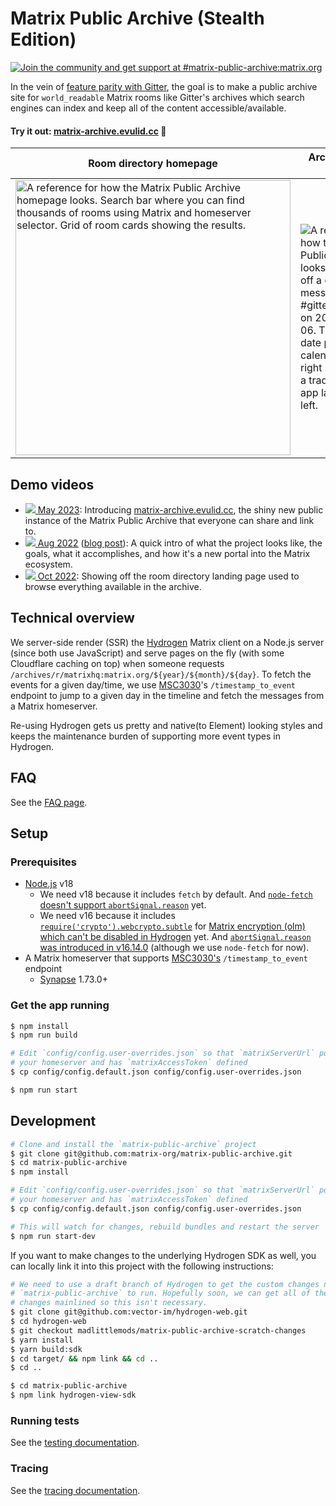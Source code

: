 # Matrix Public Archive (Stealth Edition)

<a href="https://matrix.to/#/#matrix-public-archive:matrix.org"><img src="https://img.shields.io/matrix/matrix-public-archive:matrix.org.svg?label=%23matrix-public-archive%3Amatrix.org&logo=matrix&server_fqdn=matrix.org" alt="Join the community and get support at #matrix-public-archive:matrix.org" /></a>

In the vein of [feature parity with
Gitter](https://github.com/vector-im/roadmap/issues/26), the goal is to make a
public archive site for `world_readable` Matrix rooms like Gitter's archives
which search engines can index and keep all of the content accessible/available.

#### Try it out: [matrix-archive.evulid.cc](https://matrix-archive.evulid.cc/) 🌌

<!-- prettier-ignore -->
Room directory homepage | Archive room view
--- | ---
<img alt="A reference for how the Matrix Public Archive homepage looks. Search bar where you can find thousands of rooms using Matrix and homeserver selector. Grid of room cards showing the results." src="https://user-images.githubusercontent.com/558581/236579462-fee0f9c0-29d2-4c3d-a695-c9eaf0f744ef.png" width="440"> | ![A reference for how the Matrix Public Archive looks. Showing off a day of messages in `#gitter:matrix.org` on 2021-08-06. There is a date picker calendar in the right sidebar and a traditional chat app layout on the left.](https://user-images.githubusercontent.com/558581/234765275-28c70c49-c27f-473a-88ba-f4392ddae871.png)

## Demo videos

- [![](https://user-images.githubusercontent.com/558581/206083768-d18456de-caa3-463f-a891-96eed8054686.png) May 2023](https://www.youtube.com/watch?v=4KlNILNItGQ&t=1046s): Introducing [matrix-archive.evulid.cc](https://matrix-archive.evulid.cc/), the shiny new public instance of the Matrix Public Archive that everyone can share and link to.
- [![](https://user-images.githubusercontent.com/558581/206083768-d18456de-caa3-463f-a891-96eed8054686.png) Aug 2022](https://www.youtube.com/watch?v=6KHQSeJTXm0&t=583s) ([blog post](https://matrix.org/blog/2022/08/05/this-week-in-matrix-2022-08-05#matrix-public-archive-website)): A quick intro of what the project looks like, the goals, what it accomplishes, and how it's a new portal into the Matrix ecosystem.
- [![](https://user-images.githubusercontent.com/558581/206083768-d18456de-caa3-463f-a891-96eed8054686.png) Oct 2022](https://www.youtube.com/watch?v=UT6KSEqDUf8&t=548s): Showing off the room directory landing page used to browse everything available in the archive.

## Technical overview

We server-side render (SSR) the [Hydrogen](https://github.com/vector-im/hydrogen-web)
Matrix client on a Node.js server (since both use JavaScript) and serve pages on the fly
(with some Cloudflare caching on top) when someone requests
`/archives/r/matrixhq:matrix.org/${year}/${month}/${day}`. To fetch the events for a
given day/time, we use [MSC3030](https://github.com/matrix-org/matrix-doc/pull/3030)'s
`/timestamp_to_event` endpoint to jump to a given day in the timeline and fetch the
messages from a Matrix homeserver.

Re-using Hydrogen gets us pretty and native(to Element) looking styles and keeps
the maintenance burden of supporting more event types in Hydrogen.

## FAQ

See the [FAQ page](docs/faq.md).

## Setup

### Prerequisites

- [Node.js](https://nodejs.org/) v18
  - We need v18 because it includes `fetch` by default. And [`node-fetch` doesn't
    support `abortSignal.reason`](https://github.com/node-fetch/node-fetch/issues/1462)
    yet.
  - We need v16 because it includes
    [`require('crypto').webcrypto.subtle`](https://nodejs.org/docs/latest-v16.x/api/webcrypto.html#cryptosubtle)
    for [Matrix encryption (olm) which can't be disabled in
    Hydrogen](https://github.com/vector-im/hydrogen-web/issues/579) yet. And
    [`abortSignal.reason` was introduced in
    v16.14.0](https://nodejs.org/dist/latest-v18.x/docs/api/globals.html#abortsignalreason) (although we use `node-fetch` for now).
- A Matrix homeserver that supports [MSC3030's](https://github.com/matrix-org/matrix-spec-proposals/pull/3030) `/timestamp_to_event` endpoint
  - [Synapse](https://matrix.org/docs/projects/server/synapse) 1.73.0+

### Get the app running

```sh
$ npm install
$ npm run build

# Edit `config/config.user-overrides.json` so that `matrixServerUrl` points to
# your homeserver and has `matrixAccessToken` defined
$ cp config/config.default.json config/config.user-overrides.json

$ npm run start
```

## Development

```sh
# Clone and install the `matrix-public-archive` project
$ git clone git@github.com:matrix-org/matrix-public-archive.git
$ cd matrix-public-archive
$ npm install

# Edit `config/config.user-overrides.json` so that `matrixServerUrl` points to
# your homeserver and has `matrixAccessToken` defined
$ cp config/config.default.json config/config.user-overrides.json

# This will watch for changes, rebuild bundles and restart the server
$ npm run start-dev
```

If you want to make changes to the underlying Hydrogen SDK as well, you can locally link
it into this project with the following instructions:

```sh
# We need to use a draft branch of Hydrogen to get the custom changes needed for
# `matrix-public-archive` to run. Hopefully soon, we can get all of the custom
# changes mainlined so this isn't necessary.
$ git clone git@github.com:vector-im/hydrogen-web.git
$ cd hydrogen-web
$ git checkout madlittlemods/matrix-public-archive-scratch-changes
$ yarn install
$ yarn build:sdk
$ cd target/ && npm link && cd ..
$ cd ..

$ cd matrix-public-archive
$ npm link hydrogen-view-sdk
```

### Running tests

See the [testing documentation](./docs/testing.md).

### Tracing

See the [tracing documentation](./docs/tracing.md).
